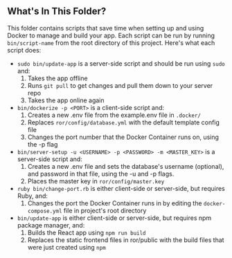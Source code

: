 ## What's In This Folder?

This folder contains scripts that save time when setting up and using Docker to manage and build your app. Each script can be run by running `bin/script-name` from the root directory of this project. Here's what each script does:
* `sudo bin/update-app` is a server-side script and should be run using `sudo` and:
  1. Takes the app offline
  2. Runs `git pull` to get changes and pull them down to your server repo
  3. Takes the app online again
* `bin/dockerize -p <PORT>` is a client-side script and:
  1. Creates a new .env file from the example.env file in `.docker/`
  2. Replaces `ror/config/database.yml` with the default template config file
  3. Changes the port number that the Docker Container runs on, using the -p flag
* `bin/server-setup -u <USERNAME> -p <PASSWORD> -m <MASTER_KEY>` is a server-side script and:
  1. Creates a new .env file and sets the database's username (optional), and password in that file, using the -u and -p flags.
  2. Places the master key in `ror/config/master.key`
* `ruby bin/change-port.rb` is either client-side or server-side, but requires Ruby, and:
  1. Changes the port the Docker Container runs in by editing the `docker-compose.yml` file in project's root directory
* `bin/update-app` is either client-side or server-side, but requires npm package manager, and:
  1. Builds the React app using `npm run build`
  2. Replaces the static frontend files in ror/public with the build files that were just created using `npm`